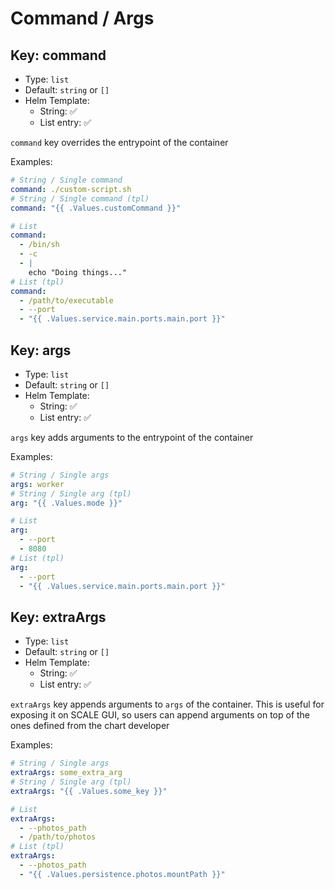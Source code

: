 # Command / Args

## Key: command

- Type: `list`
- Default: `string` or `[]`
- Helm Template:
  - String: ✅
  - List entry: ✅

`command` key overrides the entrypoint of the container

Examples:

```yaml
# String / Single command
command: ./custom-script.sh
# String / Single command (tpl)
command: "{{ .Values.customCommand }}"

# List
command:
  - /bin/sh
  - -c
  - |
    echo "Doing things..."
# List (tpl)
command:
  - /path/to/executable
  - --port
  - "{{ .Values.service.main.ports.main.port }}"
```

## Key: args

- Type: `list`
- Default: `string` or `[]`
- Helm Template:
  - String: ✅
  - List entry: ✅

`args` key adds arguments to the entrypoint of the container

Examples:

```yaml
# String / Single args
args: worker
# String / Single arg (tpl)
arg: "{{ .Values.mode }}"

# List
arg:
  - --port
  - 8080
# List (tpl)
arg:
  - --port
  - "{{ .Values.service.main.ports.main.port }}"
```

## Key: extraArgs

- Type: `list`
- Default: `string` or `[]`
- Helm Template:
  - String: ✅
  - List entry: ✅

`extraArgs` key appends arguments to `args` of the container.
This is useful for exposing it on SCALE GUI, so users can append
arguments on top of the ones defined from the chart developer

Examples:

```yaml
# String / Single args
extraArgs: some_extra_arg
# String / Single arg (tpl)
extraArgs: "{{ .Values.some_key }}"

# List
extraArgs:
  - --photos_path
  - /path/to/photos
# List (tpl)
extraArgs:
  - --photos_path
  - "{{ .Values.persistence.photos.mountPath }}"
```

<!-- TODO: Add link to k8s docs -->

